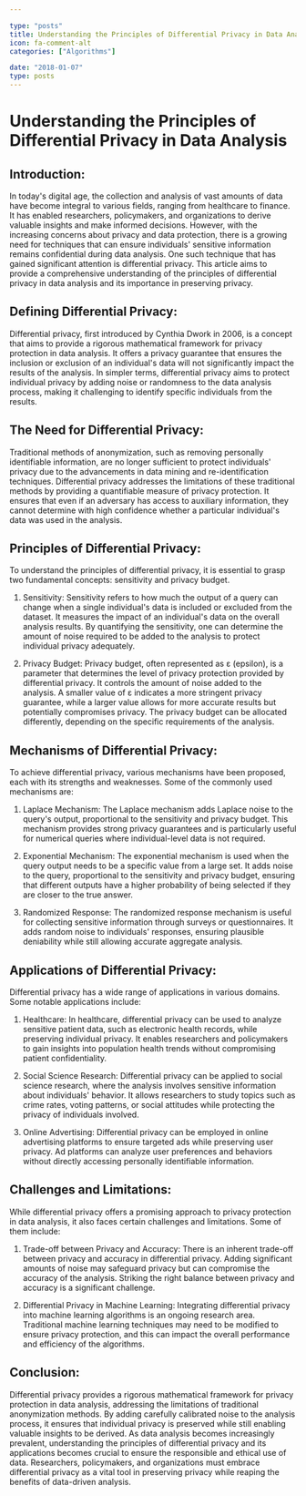 ```yaml
---

type: "posts"
title: Understanding the Principles of Differential Privacy in Data Analysis
icon: fa-comment-alt
categories: ["Algorithms"]

date: "2018-01-07"
type: posts
---
```





# Understanding the Principles of Differential Privacy in Data Analysis

## Introduction:
In today's digital age, the collection and analysis of vast amounts of data have become integral to various fields, ranging from healthcare to finance. It has enabled researchers, policymakers, and organizations to derive valuable insights and make informed decisions. However, with the increasing concerns about privacy and data protection, there is a growing need for techniques that can ensure individuals' sensitive information remains confidential during data analysis. One such technique that has gained significant attention is differential privacy. This article aims to provide a comprehensive understanding of the principles of differential privacy in data analysis and its importance in preserving privacy.

## Defining Differential Privacy:
Differential privacy, first introduced by Cynthia Dwork in 2006, is a concept that aims to provide a rigorous mathematical framework for privacy protection in data analysis. It offers a privacy guarantee that ensures the inclusion or exclusion of an individual's data will not significantly impact the results of the analysis. In simpler terms, differential privacy aims to protect individual privacy by adding noise or randomness to the data analysis process, making it challenging to identify specific individuals from the results.

## The Need for Differential Privacy:
Traditional methods of anonymization, such as removing personally identifiable information, are no longer sufficient to protect individuals' privacy due to the advancements in data mining and re-identification techniques. Differential privacy addresses the limitations of these traditional methods by providing a quantifiable measure of privacy protection. It ensures that even if an adversary has access to auxiliary information, they cannot determine with high confidence whether a particular individual's data was used in the analysis.

## Principles of Differential Privacy:
To understand the principles of differential privacy, it is essential to grasp two fundamental concepts: sensitivity and privacy budget.

1. Sensitivity:
Sensitivity refers to how much the output of a query can change when a single individual's data is included or excluded from the dataset. It measures the impact of an individual's data on the overall analysis results. By quantifying the sensitivity, one can determine the amount of noise required to be added to the analysis to protect individual privacy adequately.

2. Privacy Budget:
Privacy budget, often represented as ε (epsilon), is a parameter that determines the level of privacy protection provided by differential privacy. It controls the amount of noise added to the analysis. A smaller value of ε indicates a more stringent privacy guarantee, while a larger value allows for more accurate results but potentially compromises privacy. The privacy budget can be allocated differently, depending on the specific requirements of the analysis.

## Mechanisms of Differential Privacy:
To achieve differential privacy, various mechanisms have been proposed, each with its strengths and weaknesses. Some of the commonly used mechanisms are:

1. Laplace Mechanism:
The Laplace mechanism adds Laplace noise to the query's output, proportional to the sensitivity and privacy budget. This mechanism provides strong privacy guarantees and is particularly useful for numerical queries where individual-level data is not required.

2. Exponential Mechanism:
The exponential mechanism is used when the query output needs to be a specific value from a large set. It adds noise to the query, proportional to the sensitivity and privacy budget, ensuring that different outputs have a higher probability of being selected if they are closer to the true answer.

3. Randomized Response:
The randomized response mechanism is useful for collecting sensitive information through surveys or questionnaires. It adds random noise to individuals' responses, ensuring plausible deniability while still allowing accurate aggregate analysis.

## Applications of Differential Privacy:
Differential privacy has a wide range of applications in various domains. Some notable applications include:

1. Healthcare:
In healthcare, differential privacy can be used to analyze sensitive patient data, such as electronic health records, while preserving individual privacy. It enables researchers and policymakers to gain insights into population health trends without compromising patient confidentiality.

2. Social Science Research:
Differential privacy can be applied to social science research, where the analysis involves sensitive information about individuals' behavior. It allows researchers to study topics such as crime rates, voting patterns, or social attitudes while protecting the privacy of individuals involved.

3. Online Advertising:
Differential privacy can be employed in online advertising platforms to ensure targeted ads while preserving user privacy. Ad platforms can analyze user preferences and behaviors without directly accessing personally identifiable information.

## Challenges and Limitations:
While differential privacy offers a promising approach to privacy protection in data analysis, it also faces certain challenges and limitations. Some of them include:

1. Trade-off between Privacy and Accuracy:
There is an inherent trade-off between privacy and accuracy in differential privacy. Adding significant amounts of noise may safeguard privacy but can compromise the accuracy of the analysis. Striking the right balance between privacy and accuracy is a significant challenge.

2. Differential Privacy in Machine Learning:
Integrating differential privacy into machine learning algorithms is an ongoing research area. Traditional machine learning techniques may need to be modified to ensure privacy protection, and this can impact the overall performance and efficiency of the algorithms.

## Conclusion:
Differential privacy provides a rigorous mathematical framework for privacy protection in data analysis, addressing the limitations of traditional anonymization methods. By adding carefully calibrated noise to the analysis process, it ensures that individual privacy is preserved while still enabling valuable insights to be derived. As data analysis becomes increasingly prevalent, understanding the principles of differential privacy and its applications becomes crucial to ensure the responsible and ethical use of data. Researchers, policymakers, and organizations must embrace differential privacy as a vital tool in preserving privacy while reaping the benefits of data-driven analysis.